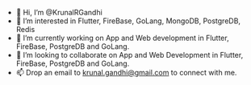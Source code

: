 - 👋 Hi, I’m @KrunalRGandhi
- 👀 I’m interested in Flutter, FireBase, GoLang, MongoDB, PostgreDB, Redis
- 🌱 I’m currently working on App and Web development in Flutter, FireBase, PostgreDB and GoLang.
- 💞️ I’m looking to collaborate on App and Web Development in Flutter, FireBase, PostgreDB and GoLang.
- 📫 Drop an email to krunal.gandhi@gmail.com to connect with me.

<!---
KrunalRGandhi/KrunalRGandhi is a ✨ special ✨ repository because its `README.md` (this file) appears on your GitHub profile.
You can click the Preview link to take a look at your changes.
--->
